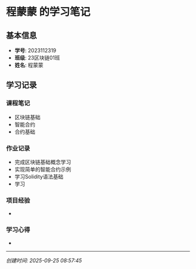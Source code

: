# 程蒙蒙 的学习笔记

## 基本信息
- **学号**: 2023112319
- **班级**: 23区块链01班
- **姓名**: 程蒙蒙

## 学习记录

### 课程笔记
- 区块链基础
- 智能合约
- 合约基础

### 作业记录
- 完成区块链基础概念学习
- 实现简单的智能合约示例
- 学习Solidity语法基础
-   学习
### 项目经验
- 

### 学习心得
- 

---
*创建时间: 2025-09-25 08:57:45*
